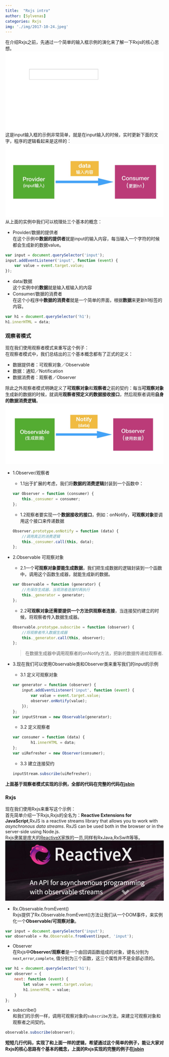 ```yaml
---
title:  "Rxjs intro"
author: [Sylvenas]
categories: Rxjs
img: './img/2017-10-24.jpeg'
---
```


在介绍Rxjs之前，先通过一个简单的输入框示例的演化来了解一下Rxjs的核心思想。
![example](../../images/input-example.gif)     
这是input输入框的示例非常简单，就是在input输入的时候，实时更新下面的文字，程序的逻辑看起来是这样的：
![example](../../images/data-model.jpeg)  
从上面的实例中我们可以梳理处三个基本的概念：       

+ Provider/数据的提供者     
   在这个示例中**数据的提供者**就是input的输入内容，每当输入一个字符的时候都会生成新的数据value。       
``` javascript
var input = document.querySelector('input');
input.addEventListener('input', function (event) {
    var value = event.target.value;
});
```
+ data/数据    
    这个实例中的**数据**就是输入框输入的内容
+ Consumer/数据的消费者    
    在这个小程序中**数据的消费者**就是一个简单的界面，根据**数据**来更新h1标签的内容。         
```javascript
var h1 = document.querySelector('h1');
h1.innerHTML = data;
```

### 观察者模式  
现在我们使用观察者模式来重写这个例子：   
在观察者模式中，我们总结出的三个基本概念都有了正式的定义：   
+ 数据提供者：可观察对象／Observable
+ 数据：通知／Notification
+ 数据消费者：观察者／Observer     

除此之外观察者模式明确定义了**可观察对象**和**观察者**之前的契约：每当**可观察对象**生成新的数据的时候，就调用**观察者预定义的数据接收接口**，然后观察者调用**自身的数据消费逻辑**。
![example](../../images/pub-sub.jpeg)  
+ 1.Observer/观察者          
   + 1.1出于扩展的考虑，我们将**数据的消费逻辑**封装到一个函数中：

    ``` js
    var Observer = function (consumer) {
        this._consumer = consumer;
    };
    ```
    
    + 1.2观察者要实现一个**数据接收的接口**，例如：onNotify，**可观察对象**要调用这个接口来传递数据     

    ``` js
    Observer.prototype.onNotify = function (data) {
        //调用真正的消费逻辑
        this._consumer.call(this, data);
    };
    ```
+ 2.Observable 可观察对象
    + 2.1一个**可观察对象要能生成数据**，我们把生成数据的逻辑封装到一个函数中，调用这个函数生成器，就能生成新的数据。    

    ``` js
    var Observable = function (generator) {
        //先保存生成器，当观测者连接时再执行
        this._generator = generator;
    };
    ```
    + 2.2**可观察对象还需要提供一个方法供观察者连接**，当连接契约建立的时候，将观察者传入数据生成器。     

    ``` js
    Observable.prototype.subscribe = function (observer) {
        //将观察者传入数据生成器
        this._generator.call(this, observer);  
    };
    ```
    > 在数据生成器中调用观察者的onNotify方法，把新的数据传递给观察者.
+ 3.现在我们可以使用Observable类和Observer类来重写我们的input的示例
    + 3.1 定义可观察对象     

    ``` js
    var generator = function (observer) {
        input.addEventListener('input', function (event) {
            var value = event.target.value;
            observer.onNotify(value);
        });
    };
    var inputStream = new Observable(generator);
    ```
    + 3.2 定义观察者    

    ``` js
    var consumer = function (data) {
            h1.innerHTML = data;
    };
    var uiRefresher = new Observer(consumer);
    ```
    + 3.3 建立连接契约    

    ``` js
    inputStream.subscribe(uiRefresher);
    ```

**上面基于观察者模式实现的示例，全部的代码在完整的代码在[jsbin](https://jsbin.com/gopurogile/1/edit?html,js,output)**


### Rxjs        
现在我们使用Rxjs来重写这个示例：     
首先简单介绍一下Rxjs,Rxjs的全名为：**Reactive Extensions for JavaScript**,RxJS is a reactive streams library that allows you to work with *asynchronous data streams*. RxJS can be used both in the browser or in the server-side using Node.js.     
Rxjs隶属是庞大的[ReactiveX](http://reactivex.io/)家族的一员,同样有RxJava,RxSwift等等。
![ReactiveX](../../images/ReactiveX.jpeg)

+ Rx.Observable.fromEvent()      
Rxjs提供了Rx.Observable.fromEvent()方法让我们从一个DOM事件，来实例化一个**Observable/可观察对象**。    

``` js
var input = document.querySelector('input');
var observable = Rx.Observable.fromEvent(input, 'input');
```
+ Observer       
在Rxjs中**Observer/观察者**是一个由回调函数组成的对象，键名分别为`next`,`error`,`complete`, 值分别为三个函数，这三个属性并不是全部必须的。   

``` js    
var h1 = document.querySelector('h1');
var observer = {
    next: function (event) {
        let value = event.target.value;
        h1.innerHTML = value;
    }
};
```
+ subscribe()    
和我们的示例一样，调用可观察对象的`subscribe`方法，来建立可观察对象和观察者之间契约。    

``` js    
observable.subscribe(observer);
```

**短短几行代码，实现了和上面一样的逻辑，希望通过这个简单的例子，能让大家对Rxjs的核心思路有个基本的概念，上面的Rxjs实现的完整的例子在[jsbin](https://jsbin.com/rasesupapa/edit?html,js,output)**
